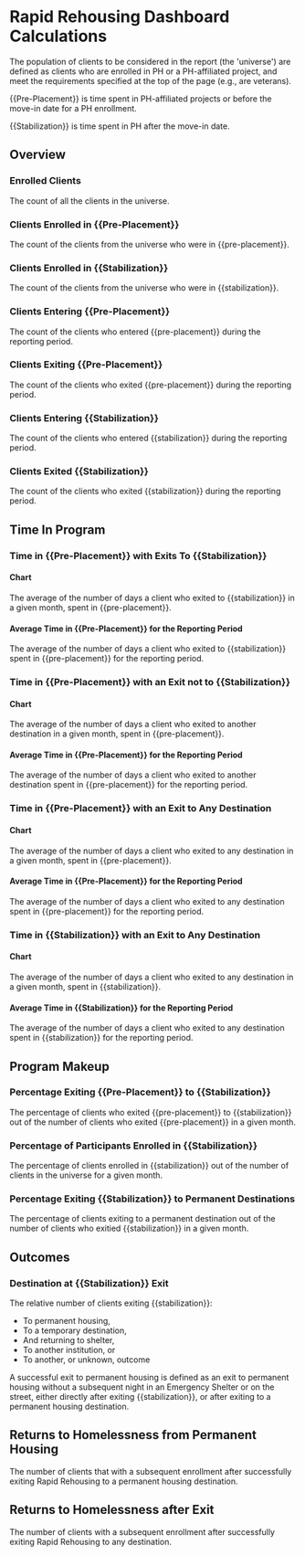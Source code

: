 # Rapid Rehousing Dashboard Calculations

The population of clients to be considered in the report (the 'universe') are defined as clients who are enrolled in PH or a PH-affiliated project, and meet the requirements specified at the top of the page (e.g., are veterans).

{{Pre-Placement}} is time spent in PH-affiliated projects or before the move-in date for a PH enrollment.

{{Stabilization}} is time spent in PH after the move-in date.

## Overview

### Enrolled Clients

The count of all the clients in the universe.

### Clients Enrolled in {{Pre-Placement}}

The count of the clients from the universe who were in {{pre-placement}}.

### Clients Enrolled in {{Stabilization}}

The count of the clients from the universe who were in {{stabilization}}.

### Clients Entering {{Pre-Placement}}

The count of the clients who entered {{pre-placement}} during the reporting period.

### Clients Exiting {{Pre-Placement}}

The count of the clients who exited {{pre-placement}} during the reporting period.

### Clients Entering {{Stabilization}}

The count of the clients who entered {{stabilization}} during the reporting period.

### Clients Exited {{Stabilization}}

The count of the clients who exited {{stabilization}} during the reporting period.

## Time In Program

### Time in {{Pre-Placement}} with Exits To {{Stabilization}}

#### Chart

The average of the number of days a client who exited to {{stabilization}} in a given month, spent in {{pre-placement}}.

#### Average Time in {{Pre-Placement}} for the Reporting Period

The average of the number of days a client who exited to {{stabilization}} spent in {{pre-placement}} for the reporting period.

### Time in {{Pre-Placement}} with an Exit not to {{Stabilization}}

#### Chart

The average of the number of days a client who exited to another destination in a given month, spent in {{pre-placement}}.

#### Average Time in {{Pre-Placement}} for the Reporting Period

The average of the number of days a client who exited to another destination spent in {{pre-placement}} for the reporting period.

### Time in {{Pre-Placement}} with an Exit to Any Destination

#### Chart

The average of the number of days a client who exited to any destination in a given month, spent in {{pre-placement}}.

#### Average Time in {{Pre-Placement}} for the Reporting Period

The average of the number of days a client who exited to any destination spent in {{pre-placement}} for the reporting period.

### Time in {{Stabilization}} with an Exit to Any Destination

#### Chart

The average of the number of days a client who exited to any destination in a given month, spent in {{stabilization}}.

#### Average Time in {{Stabilization}} for the Reporting Period

The average of the number of days a client who exited to any destination spent in {{stabilization}} for the reporting period.

## Program Makeup

### Percentage Exiting {{Pre-Placement}} to {{Stabilization}}

The percentage of clients who exited {{pre-placement}} to {{stabilization}} out of the number of clients who exited {{pre-placement}} in a given month.

### Percentage of Participants Enrolled in {{Stabilization}}

The percentage of clients enrolled in {{stabilization}} out of the number of
clients in the universe for a given month.

### Percentage Exiting {{Stabilization}} to Permanent Destinations

The percentage of clients exiting to a permanent destination out of the number
of clients who exitied {{stabilization}} in a given month.

## Outcomes

### Destination at {{Stabilization}} Exit

The relative number of clients exiting {{stabilization}}:

* To permanent housing,
* To a temporary destination,
* And returning to shelter,
* To another institution, or
* To another, or unknown, outcome

A successful exit to permanent housing is defined as an exit to permanent housing without a subsequent night in an Emergency Shelter or on the street, either directly after exiting {{stabilization}}, or after exiting to a permanent housing destination.

## Returns to Homelessness from Permanent Housing

The number of clients that with a subsequent enrollment after successfully exiting Rapid Rehousing to a permanent housing destination.

## Returns to Homelessness after Exit

The number of clients with a subsequent enrollment after successfully exiting Rapid Rehousing to any destination.